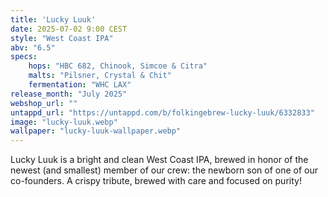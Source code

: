 ```yaml
---
title: 'Lucky Luuk'
date: 2025-07-02 9:00 CEST
style: "West Coast IPA"
abv: "6.5"
specs:
    hops: "HBC 682, Chinook, Simcoe & Citra"
    malts: "Pilsner, Crystal & Chit"
    fermentation: "WHC LAX"
release_month: "July 2025"
webshop_url: ""
untappd_url: "https://untappd.com/b/folkingebrew-lucky-luuk/6332833"
image: "lucky-luuk.webp"
wallpaper: "lucky-luuk-wallpaper.webp"
---
```


Lucky Luuk is a bright and clean West Coast IPA, brewed in honor of the newest (and smallest) member of our crew: the newborn son of one of our co-founders. A crispy tribute, brewed with care and focused on purity!
